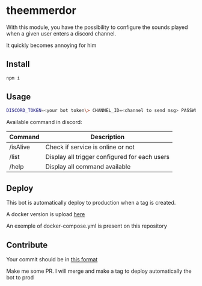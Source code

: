 # theemmerdor

With this module, you have the possibility to configure the sounds played when a given user enters a discord channel.

It quickly becomes annoying for him

## Install

``` bash
npm i
```

## Usage

``` bash
DISCORD_TOKEN=<your bot token\> CHANNEL_ID=<channel to send msg> PASSWORD=<a password to secure frontend\> nodemon --ext js src/index
```

Available command in discord: 

| Command  | Description  | 
|---|---|
| /isAlive  | Check if service is online or not  |
| /list  | Display all trigger configured for each users  |
| /help  | Display all command available  |

## Deploy
This bot is automatically deploy to production when a tag is created.

A docker version is upload [here](https://github.com/clabroche/docker-registry/packages/466346
)

An exemple of docker-compose.yml is present on this repository 

## Contribute

Your commit should be in [this format](https://github.com/commitizen/cz-cli)

Make me some PR. I will merge and make a tag to deploy automatically the bot to prod